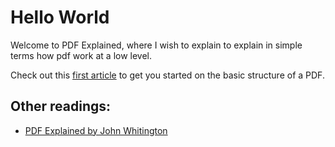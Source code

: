 # Hello World

Welcome to PDF Explained, where I wish to explain to explain in simple terms how pdf work at a low level.

Check out this [first article](pdf-structure) to get you started on the basic structure of a PDF.


## Other readings:
 - [PDF Explained by John Whitington](https://www.oreilly.com/library/view/pdf-explained/9781449321581/)
